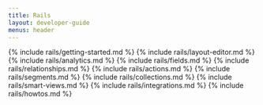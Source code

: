 ```yaml
---
title: Rails
layout: developer-guide
menus: header
---
```


{% include rails/getting-started.md %}
{% include rails/layout-editor.md %}
{% include rails/analytics.md %}
{% include rails/fields.md %}
{% include rails/relationships.md %}
{% include rails/actions.md %}
{% include rails/segments.md %}
{% include rails/collections.md %}
{% include rails/smart-views.md %}
{% include rails/integrations.md %}
{% include rails/howtos.md %}
